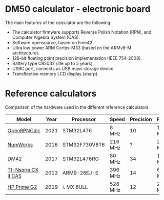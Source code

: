 # DM50 calculator - electronic board
The main features of the calculator are the following:

 - The calculator firmware supports Reverse Polish Notation (RPN), and Computer Algebra System (CAS).
 - Software opensource, based on Free42.
 - Ultra low power ARM Cortex-M33  (based on the ARMv8-M architecture).
 - 128-bit floating point precision implementation (IEEE 754-2008).
 - Battery type CR2032 (life up to 5 years).
 - USBC port, connects as USB mass storage device.
 - Transflective memory LCD display (sharp).

# Reference calculators
Comparison of the hardware used in the different reference calculators

| Model | Year | Processor | Speed | Precision | RAM | Flash | Display | Battery | Standby
| - | - | - | - | - | - | - | - | - | - |
| [OpenRPNCalc](https://github.com/apoluekt/OpenRPNCalc) | 2021 | STM32L476 | 8 MHz | 10 | 128 KB | 1 MB | 400x240 | CR2032 | years |
| [NumWorks](https://www.numworks.com/resources/engineering/hardware/) | 2016 | STM32F730V8T6 | 216 MHz | ? | 256 KB | 6 MB | 320x240 | CR2032 | years |
| [DM42](https://www.swissmicros.com/product/dm42) | 2017 | STM32L476RG | 80 MHz | 34 | 128 KB | 1 MB | 400×240 | CR2032 | 3 years |
| [TI-Nspire CX II CAS](https://en.wikipedia.org/wiki/TI-Nspire_series#TI-Nspire_CX_II_and_TI-Nspire_CX_II_CAS) | 2013 | ARM9-26EJ-S | 396 MHz | 14 | 64 MB | 128 MB | 320x240 | 3.7L1230SP | ? |
| [HP Prime G2](https://en.wikipedia.org/wiki/HP_Prime) | 2019 | i. MX 6ULL | 528 MHz | 12 | 256 MB | 512 MB | 320×240 | EB-L1G6LLU | 46 days